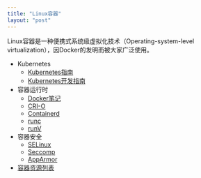```yaml
---
title: "Linux容器"
layout: "post"
---
```


Linux容器是一种便携式系统级虚拟化技术（Operating-system-level virtualization），因Docker的发明而被大家广泛使用。

- Kubernetes
  - [Kubernetes指南](/kubernetes/)
  - [Kubernetes开发指南](/kubernetes-dev/)
- 容器运行时
  - [Docker笔记](docker)
  - [CRI-O](cri-o.html)
  - [Containerd](containerd.html)
  - [runc](runc.html)
  - [runV](runv.html)
- 容器安全
  - [SELinux](selinux/)
  - [Seccomp](seccomp.html)
  - [AppArmor](apparmor.html)
- [容器资源列表](resources)

